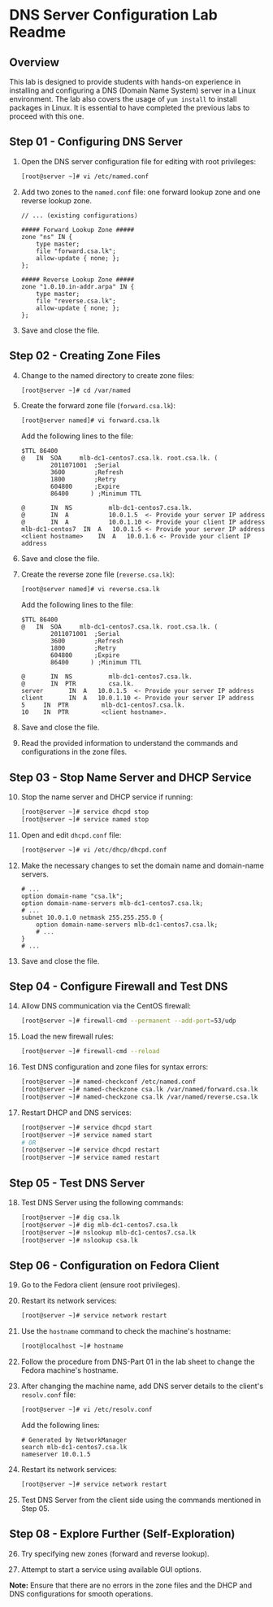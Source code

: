 # DNS Server Configuration Lab Readme

## Overview

This lab is designed to provide students with hands-on experience in installing and configuring a DNS (Domain Name System) server in a Linux environment. The lab also covers the usage of `yum install` to install packages in Linux. It is essential to have completed the previous labs to proceed with this one.

## Step 01 - Configuring DNS Server

1. Open the DNS server configuration file for editing with root privileges:
   ```bash
   [root@server ~]# vi /etc/named.conf
   ```
2. Add two zones to the `named.conf` file: one forward lookup zone and one reverse lookup zone.

   ```bind
   // ... (existing configurations)

   ##### Forward Lookup Zone #####
   zone "ns" IN {
       type master;
       file "forward.csa.lk";
       allow-update { none; };
   };

   ##### Reverse Lookup Zone #####
   zone "1.0.10.in-addr.arpa" IN {
       type master;
       file "reverse.csa.lk";
       allow-update { none; };
   };
   ```

3. Save and close the file.

## Step 02 - Creating Zone Files

4. Change to the named directory to create zone files:
   ```bash
   [root@server ~]# cd /var/named
   ```

5. Create the forward zone file (`forward.csa.lk`):
   ```bash
   [root@server named]# vi forward.csa.lk
   ```
   Add the following lines to the file:

   ```bind
   $TTL 86400
   @   IN  SOA     mlb-dc1-centos7.csa.lk. root.csa.lk. (
           2011071001  ;Serial
           3600        ;Refresh
           1800        ;Retry
           604800      ;Expire
           86400      ) ;Minimum TTL

   @       IN  NS          mlb-dc1-centos7.csa.lk.
   @       IN  A           10.0.1.5  <- Provide your server IP address
   @       IN  A           10.0.1.10 <- Provide your client IP address
   mlb-dc1-centos7  IN  A   10.0.1.5 <- Provide your server IP address
   <client hostname>    IN  A   10.0.1.6 <- Provide your client IP address
   ```

6. Save and close the file.

7. Create the reverse zone file (`reverse.csa.lk`):
   ```bash
   [root@server named]# vi reverse.csa.lk
   ```
   Add the following lines to the file:

   ```bind
   $TTL 86400
   @   IN  SOA     mlb-dc1-centos7.csa.lk. root.csa.lk. (
           2011071001  ;Serial
           3600        ;Refresh
           1800        ;Retry
           604800      ;Expire
           86400      ) ;Minimum TTL

   @       IN  NS          mlb-dc1-centos7.csa.lk.
   @       IN  PTR         csa.lk.
   server       IN  A   10.0.1.5  <- Provide your server IP address
   client       IN  A   10.0.1.10 <- Provide your server IP address
   5     IN  PTR         mlb-dc1-centos7.csa.lk.
   10    IN  PTR         <client hostname>.
   ```

8. Save and close the file.

9. Read the provided information to understand the commands and configurations in the zone files.

## Step 03 - Stop Name Server and DHCP Service

10. Stop the name server and DHCP service if running:
    ```bash
    [root@server ~]# service dhcpd stop
    [root@server ~]# service named stop
    ```

11. Open and edit `dhcpd.conf` file:
    ```bash
    [root@server ~]# vi /etc/dhcp/dhcpd.conf
    ```

12. Make the necessary changes to set the domain name and domain-name servers.

    ```dhcp
    # ...
    option domain-name "csa.lk";
    option domain-name-servers mlb-dc1-centos7.csa.lk;
    # ...
    subnet 10.0.1.0 netmask 255.255.255.0 {
        option domain-name-servers mlb-dc1-centos7.csa.lk;
        # ...
    }
    # ...
    ```

13. Save and close the file.

## Step 04 - Configure Firewall and Test DNS

14. Allow DNS communication via the CentOS firewall:
    ```bash
    [root@server ~]# firewall-cmd --permanent --add-port=53/udp
    ```

15. Load the new firewall rules:
    ```bash
    [root@server ~]# firewall-cmd --reload
    ```

16. Test DNS configuration and zone files for syntax errors:
    ```bash
    [root@server ~]# named-checkconf /etc/named.conf
    [root@server ~]# named-checkzone csa.lk /var/named/forward.csa.lk
    [root@server ~]# named-checkzone csa.lk /var/named/reverse.csa.lk
    ```

17. Restart DHCP and DNS services:
    ```bash
    [root@server ~]# service dhcpd start
    [root@server ~]# service named start
    # OR
    [root@server ~]# service dhcpd restart
    [root@server ~]# service named restart
    ```

## Step 05 - Test DNS Server

18. Test DNS Server using the following commands:
    ```bash
    [root@server ~]# dig csa.lk
    [root@server ~]# dig mlb-dc1-centos7.csa.lk
    [root@server ~]# nslookup mlb-dc1-centos7.csa.lk
    [root@server ~]# nslookup csa.lk
    ```

## Step 06 - Configuration on Fedora Client

19. Go to the Fedora client (ensure root privileges).

20. Restart its network services:
    ```bash
    [root@server ~]# service network restart
    ```

21. Use the `hostname` command to check the machine's hostname:
    ```bash
    [root@localhost ~]# hostname
    ```

22. Follow the procedure from DNS-Part 01 in the lab sheet to change the Fedora machine's hostname.

23. After changing the machine name, add DNS server details to the client's `resolv.conf` file:
    ```bash
    [root@server ~]# vi /etc/resolv.conf
    ```
    Add the following lines:
    ```bind
    # Generated by NetworkManager
    search mlb-dc1-centos7.csa.lk
    nameserver 10.0.1.5
    ```

24. Restart its network services:
    ```bash
    [root@server ~]# service network restart
    ```

25. Test DNS Server from the client side using the commands mentioned in Step 05.

## Step 08 - Explore Further (Self-Exploration)

26. Try specifying new zones (forward and reverse lookup).

27. Attempt to start a service using available GUI options.

**Note:** Ensure that there are no errors in the zone files and the DHCP and DNS configurations for smooth operations.
